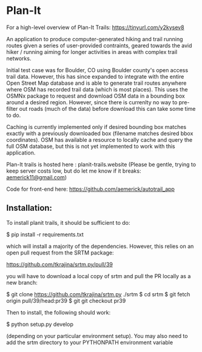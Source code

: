 # Plan-It 

For a high-level overview of Plan-It Trails: https://tinyurl.com/y2kysev8

An application to produce computer-generated hiking and trail running routes
given a series of user-provided contraints, geared towards the avid
hiker / running aiming for longer activities in areas with complex trail
networks.

Initial test case was for Boulder, CO using Boulder county's open access
trail data. However, this has since expanded to integrate with the entire
Open Street Map database and is able to generate trail routes anywhere where
OSM has recorded trail data (which is most places). This uses the OSMNx package
to request and download OSM data in a bounding box around a desired region.
However, since there is currenlty no way to pre-filter out roads (much of the data)
before download this can take some time to do. 

Caching is currently implemented only if desired bounding box matches exactly with 
a previously downloaded box (filename matches desired bbox coordinates). OSM has
available a resource to locally cache and query the full OSM database, but this 
is not yet implemented to work with this application.

Plan-It trails is hosted here : planit-trails.website
(Please be gentle, trying to keep server costs low, but do let me 
know if it breaks: aemerick11@gmail.com)

Code for front-end here: https://github.com/aemerick/autotrail_app

## Installation:

To install planit trails, it should be sufficient to do:

$ pip install -r requirements.txt

which will install a majority of the dependencies. However, this 
relies on an open pull request from the SRTM package:

https://github.com/tkrajina/srtm.py/pull/39

you will have to download a local copy of srtm and pull the PR
locally as a new branch:

$ git clone https://github.com/tkrajina/srtm.py ./srtm
$ cd srtm
$ git fetch origin pull/39/head:pr39
$ git git checkout pr39

Then to install, the following should work:

$ python setup.py develop

(depending on your particular environment setup). You may also
need to add the srtm directory to your PYTHONPATH environment
variable 
